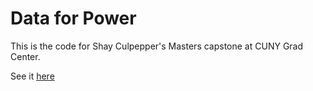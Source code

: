 # Data for Power

This is the code for Shay Culpepper's Masters capstone at CUNY Grad Center.

See it [here](https://data-for-power.shay.dev/)
